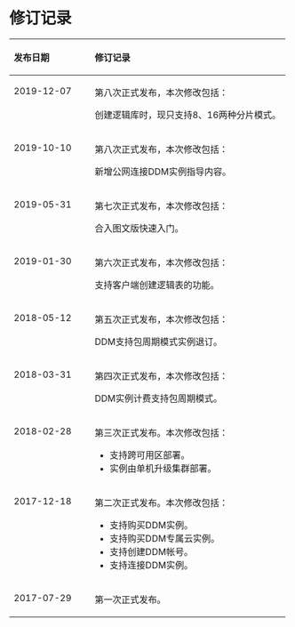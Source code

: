 # 修订记录<a name="ddm_histroy_0002"></a>

<a name="table179111314218"></a>
<table><thead align="left"><tr id="row15911531122"><th class="cellrowborder" valign="top" width="29.32%" id="mcps1.1.3.1.1"><p id="p59111439213"><a name="p59111439213"></a><a name="p59111439213"></a>发布日期</p>
</th>
<th class="cellrowborder" valign="top" width="70.67999999999999%" id="mcps1.1.3.1.2"><p id="p2911631620"><a name="p2911631620"></a><a name="p2911631620"></a>修订记录</p>
</th>
</tr>
</thead>
<tbody><tr id="row1738775917574"><td class="cellrowborder" valign="top" width="29.32%" headers="mcps1.1.3.1.1 "><p id="p17617955816"><a name="p17617955816"></a><a name="p17617955816"></a>2019-12-07</p>
</td>
<td class="cellrowborder" valign="top" width="70.67999999999999%" headers="mcps1.1.3.1.2 "><p id="p107611395583"><a name="p107611395583"></a><a name="p107611395583"></a>第八次正式发布，本次修改包括：</p>
<p id="p0761169145817"><a name="p0761169145817"></a><a name="p0761169145817"></a>创建逻辑库时，现只支持8、16两种分片模式。</p>
</td>
</tr>
<tr id="row2823144135214"><td class="cellrowborder" valign="top" width="29.32%" headers="mcps1.1.3.1.1 "><p id="p19989135355212"><a name="p19989135355212"></a><a name="p19989135355212"></a>2019-10-10</p>
</td>
<td class="cellrowborder" valign="top" width="70.67999999999999%" headers="mcps1.1.3.1.2 "><p id="p4989653125218"><a name="p4989653125218"></a><a name="p4989653125218"></a>第八次正式发布，本次修改包括：</p>
<p id="p9989145385217"><a name="p9989145385217"></a><a name="p9989145385217"></a>新增公网连接DDM实例指导内容。</p>
</td>
</tr>
<tr id="row1286316358814"><td class="cellrowborder" valign="top" width="29.32%" headers="mcps1.1.3.1.1 "><p id="p18641235482"><a name="p18641235482"></a><a name="p18641235482"></a>2019-05-31</p>
</td>
<td class="cellrowborder" valign="top" width="70.67999999999999%" headers="mcps1.1.3.1.2 "><p id="p1673010494100"><a name="p1673010494100"></a><a name="p1673010494100"></a>第七次正式发布，本次修改包括：</p>
<p id="p425115468810"><a name="p425115468810"></a><a name="p425115468810"></a>合入图文版快速入门。</p>
</td>
</tr>
<tr id="row10912153325"><td class="cellrowborder" valign="top" width="29.32%" headers="mcps1.1.3.1.1 "><p id="p8912731021"><a name="p8912731021"></a><a name="p8912731021"></a>2019-01-30</p>
</td>
<td class="cellrowborder" valign="top" width="70.67999999999999%" headers="mcps1.1.3.1.2 "><p id="p11912631423"><a name="p11912631423"></a><a name="p11912631423"></a>第六次正式发布，本次修改包括：</p>
<p id="p391211312219"><a name="p391211312219"></a><a name="p391211312219"></a>支持客户端创建逻辑表的功能。</p>
</td>
</tr>
<tr id="row5914033215"><td class="cellrowborder" valign="top" width="29.32%" headers="mcps1.1.3.1.1 "><p id="p69146313219"><a name="p69146313219"></a><a name="p69146313219"></a>2018-05-12</p>
</td>
<td class="cellrowborder" valign="top" width="70.67999999999999%" headers="mcps1.1.3.1.2 "><p id="p119141537218"><a name="p119141537218"></a><a name="p119141537218"></a>第五次正式发布，本次修改包括：</p>
<p id="p18828891952"><a name="p18828891952"></a><a name="p18828891952"></a>DDM支持包周期模式实例退订。</p>
</td>
</tr>
<tr id="row1891463829"><td class="cellrowborder" valign="top" width="29.32%" headers="mcps1.1.3.1.1 "><p id="p10914123620"><a name="p10914123620"></a><a name="p10914123620"></a>2018-03-31</p>
</td>
<td class="cellrowborder" valign="top" width="70.67999999999999%" headers="mcps1.1.3.1.2 "><p id="p791519320212"><a name="p791519320212"></a><a name="p791519320212"></a>第四次正式发布，本次修改包括：</p>
<p id="p51518111756"><a name="p51518111756"></a><a name="p51518111756"></a>DDM实例计费支持包周期模式。</p>
</td>
</tr>
<tr id="row8915836214"><td class="cellrowborder" valign="top" width="29.32%" headers="mcps1.1.3.1.1 "><p id="p59151932029"><a name="p59151932029"></a><a name="p59151932029"></a>2018-02-28</p>
</td>
<td class="cellrowborder" valign="top" width="70.67999999999999%" headers="mcps1.1.3.1.2 "><p id="p69150318213"><a name="p69150318213"></a><a name="p69150318213"></a>第三次正式发布。本次修改包括：</p>
<a name="ul2915339219"></a><a name="ul2915339219"></a><ul id="ul2915339219"><li>支持跨可用区部署。</li><li>实例由单机升级集群部署。</li></ul>
</td>
</tr>
<tr id="row391517320211"><td class="cellrowborder" valign="top" width="29.32%" headers="mcps1.1.3.1.1 "><p id="p18915931626"><a name="p18915931626"></a><a name="p18915931626"></a>2017-12-18</p>
</td>
<td class="cellrowborder" valign="top" width="70.67999999999999%" headers="mcps1.1.3.1.2 "><p id="p99152038220"><a name="p99152038220"></a><a name="p99152038220"></a>第二次正式发布。本次修改包括：</p>
<a name="ul109151936218"></a><a name="ul109151936218"></a><ul id="ul109151936218"><li>支持购买DDM实例。</li><li>支持购买DDM专属云实例。</li><li>支持创建DDM帐号。</li><li>支持连接DDM实例。</li></ul>
</td>
</tr>
<tr id="row59166319214"><td class="cellrowborder" valign="top" width="29.32%" headers="mcps1.1.3.1.1 "><p id="p209169314219"><a name="p209169314219"></a><a name="p209169314219"></a>2017-07-29</p>
</td>
<td class="cellrowborder" valign="top" width="70.67999999999999%" headers="mcps1.1.3.1.2 "><p id="p39161334215"><a name="p39161334215"></a><a name="p39161334215"></a>第一次正式发布。</p>
</td>
</tr>
</tbody>
</table>

